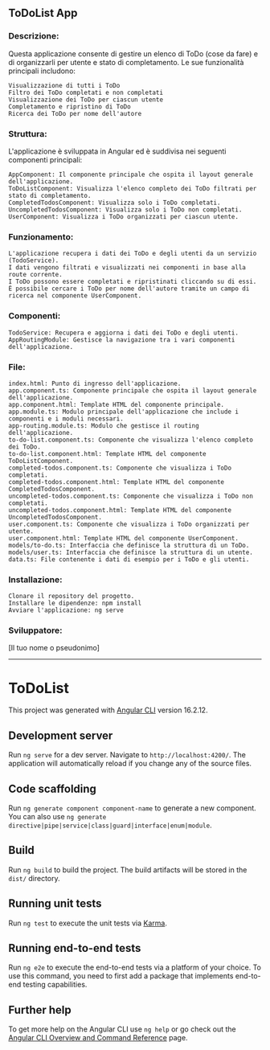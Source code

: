 ## ToDoList App

### Descrizione:

Questa applicazione consente di gestire un elenco di ToDo (cose da fare) e di organizzarli per utente e stato di completamento. Le sue funzionalità principali includono:

    Visualizzazione di tutti i ToDo
    Filtro dei ToDo completati e non completati
    Visualizzazione dei ToDo per ciascun utente
    Completamento e ripristino di ToDo
    Ricerca dei ToDo per nome dell'autore

### Struttura:

L'applicazione è sviluppata in Angular ed è suddivisa nei seguenti componenti principali:

    AppComponent: Il componente principale che ospita il layout generale dell'applicazione.
    ToDoListComponent: Visualizza l'elenco completo dei ToDo filtrati per stato di completamento.
    CompletedTodosComponent: Visualizza solo i ToDo completati.
    UncompletedTodosComponent: Visualizza solo i ToDo non completati.
    UserComponent: Visualizza i ToDo organizzati per ciascun utente.

### Funzionamento:

    L'applicazione recupera i dati dei ToDo e degli utenti da un servizio (TodoService).
    I dati vengono filtrati e visualizzati nei componenti in base alla route corrente.
    I ToDo possono essere completati e ripristinati cliccando su di essi.
    È possibile cercare i ToDo per nome dell'autore tramite un campo di ricerca nel componente UserComponent.

### Componenti:

    TodoService: Recupera e aggiorna i dati dei ToDo e degli utenti.
    AppRoutingModule: Gestisce la navigazione tra i vari componenti dell'applicazione.

### File:

    index.html: Punto di ingresso dell'applicazione.
    app.component.ts: Componente principale che ospita il layout generale dell'applicazione.
    app.component.html: Template HTML del componente principale.
    app.module.ts: Modulo principale dell'applicazione che include i componenti e i moduli necessari.
    app-routing.module.ts: Modulo che gestisce il routing dell'applicazione.
    to-do-list.component.ts: Componente che visualizza l'elenco completo dei ToDo.
    to-do-list.component.html: Template HTML del componente ToDoListComponent.
    completed-todos.component.ts: Componente che visualizza i ToDo completati.
    completed-todos.component.html: Template HTML del componente CompletedTodosComponent.
    uncompleted-todos.component.ts: Componente che visualizza i ToDo non completati.
    uncompleted-todos.component.html: Template HTML del componente UncompletedTodosComponent.
    user.component.ts: Componente che visualizza i ToDo organizzati per utente.
    user.component.html: Template HTML del componente UserComponent.
    models/to-do.ts: Interfaccia che definisce la struttura di un ToDo.
    models/user.ts: Interfaccia che definisce la struttura di un utente.
    data.ts: File contenente i dati di esempio per i ToDo e gli utenti.

### Installazione:

    Clonare il repository del progetto.
    Installare le dipendenze: npm install
    Avviare l'applicazione: ng serve

### Sviluppatore:
[Il tuo nome o pseudonimo]

------

# ToDoList

This project was generated with [Angular CLI](https://github.com/angular/angular-cli) version 16.2.12.

## Development server

Run `ng serve` for a dev server. Navigate to `http://localhost:4200/`. The application will automatically reload if you change any of the source files.

## Code scaffolding

Run `ng generate component component-name` to generate a new component. You can also use `ng generate directive|pipe|service|class|guard|interface|enum|module`.

## Build

Run `ng build` to build the project. The build artifacts will be stored in the `dist/` directory.

## Running unit tests

Run `ng test` to execute the unit tests via [Karma](https://karma-runner.github.io).

## Running end-to-end tests

Run `ng e2e` to execute the end-to-end tests via a platform of your choice. To use this command, you need to first add a package that implements end-to-end testing capabilities.

## Further help

To get more help on the Angular CLI use `ng help` or go check out the [Angular CLI Overview and Command Reference](https://angular.io/cli) page.

